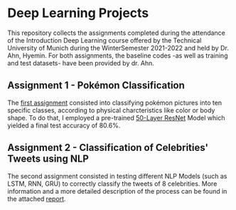 # Deep Learning Projects
This repository collects the assignments completed during the attendance of the Introduction Deep Learning course offered by the Technical University of Munich during the WinterSemester 2021-2022 and held by Dr. Ahn, Hyemin. For both assignments, the baseline codes -as well as training and test datasets- have been provided by dr. Ahn.

## Assignment 1 - Pokémon Classification
The [first assignment](https://github.com/EmmaBenedetti/DeepLearningProjects/tree/main/Assignment_1) consisted into classifying pokémon pictures into ten specific classes, according to physical charcteristics like color or body shape. To do that, I employed a pre-trained [50-Layer ResNet](https://pytorch.org/hub/nvidia_deeplearningexamples_resnet50/) Model which yielded a final test accuracy of 80.6%.

## Assignment 2 - Classification of Celebrities' Tweets using NLP
The second assignment consisted in testing different NLP Models (such as LSTM, RNN, GRU) to correctly classify the tweets of 8 celebrities. More information and a more detailed description of the process can be found in the attached [report](https://github.com/EmmaBenedetti/DeepLearningProjects/blob/main/Assignment_2/Assignment_2_report.pdf).
